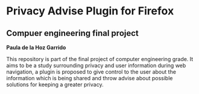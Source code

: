 # Privacy Advise Plugin for Firefox
## Compuer engineering final project
**Paula de la Hoz Garrido**

This repository is part of the final project of computer engineering grade. It aims to be a study surrounding privacy and user information during web navigation, a plugin is proposed to give control to the user about the information which is being shared and throw advise about possible solutions for keeping a greater privacy.
